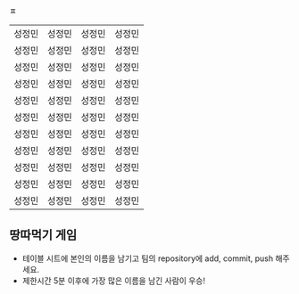 <table>
  <tbody>
    <tr>
      <td>성정민</td>
      <td>성정민</td>
      <td>성정민</td>
      <td>성정민</td>
    </tr>
    <tr>
      <td>성정민</td>
      <td>성정민</td>
      <td>성정민</td>
      <td>성정민</td>
    </tr><tr>
      <td>성정민</td>
      <td>성정민</td>
      <td>성정민</td>
      <td>성정민</td>
    </tr><tr>
      <td>성정민</td>
      <td>성정민</td>
      <td>성정민</td>
      <td>성정민</td>
    </tr>ㅍ<tr>
      <td>성정민</td>
      <td>성정민</td>
      <td>성정민</td>
      <td>성정민</td>
    </tr><tr>
      <td>성정민</td>
      <td>성정민</td>
      <td>성정민</td>
      <td>성정민</td>
    </tr><tr>
      <td>성정민</td>
      <td>성정민</td>
      <td>성정민</td>
      <td>성정민</td>
    </tr><tr>
      <td>성정민</td>
      <td>성정민</td>
      <td>성정민</td>
      <td>성정민</td>
    </tr><tr>
      <td>성정민</td>
      <td>성정민</td>
      <td>성정민</td>
      <td>성정민</td>
    </tr><tr>
      <td>성정민</td>
      <td>성정민</td>
      <td>성정민</td>
      <td>성정민</td>
    </tr><tr>
      <td>성정민</td>
      <td>성정민</td>
      <td>성정민</td>
      <td>성정민</td>
    </tr>
  </tbody>
</table>

## 땅따먹기 게임

- 테이블 시트에 본인의 이름을 남기고 팀의 repository에 add, commit, push 해주세요.
- 제한시간 5분 이후에 가장 많은 이름을 남긴 사람이 우승!
